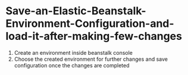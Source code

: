 # Save-an-Elastic-Beanstalk-Environment-Configuration-and-load-it-after-making-few-changes

1. Create an environment inside beanstalk console
2. Choose the created environment for further changes and save configuration once the
changes are completed
